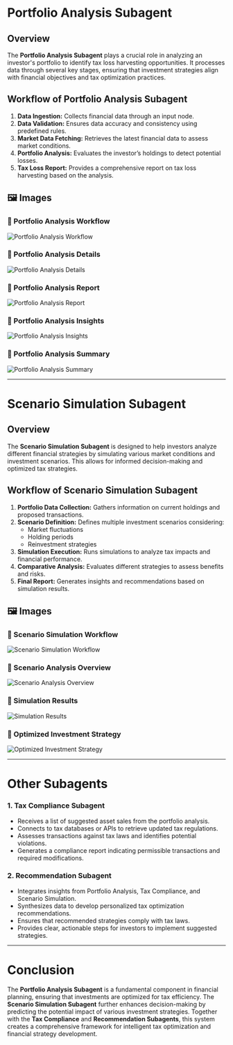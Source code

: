 # Portfolio Analysis Subagent  

## Overview  
The **Portfolio Analysis Subagent** plays a crucial role in analyzing an investor's portfolio to identify tax loss harvesting opportunities. It processes data through several key stages, ensuring that investment strategies align with financial objectives and tax optimization practices.  

## Workflow of Portfolio Analysis Subagent  
1. **Data Ingestion:** Collects financial data through an input node.  
2. **Data Validation:** Ensures data accuracy and consistency using predefined rules.  
3. **Market Data Fetching:** Retrieves the latest financial data to assess market conditions.  
4. **Portfolio Analysis:** Evaluates the investor’s holdings to detect potential losses.  
5. **Tax Loss Report:** Provides a comprehensive report on tax loss harvesting based on the analysis.  

## 🖼️ Images  

### 🔹 Portfolio Analysis Workflow  
![Portfolio Analysis Workflow](assets/img1.png)  

### 🔹 Portfolio Analysis Details  
![Portfolio Analysis Details](assets/img2.png)  

### 🔹 Portfolio Analysis Report  
![Portfolio Analysis Report](assets/img3.png)  

### 🔹 Portfolio Analysis Insights  
![Portfolio Analysis Insights](assets/img4.png)  

### 🔹 Portfolio Analysis Summary  
![Portfolio Analysis Summary](assets/img5.png)  

---

# Scenario Simulation Subagent  

## Overview  
The **Scenario Simulation Subagent** is designed to help investors analyze different financial strategies by simulating various market conditions and investment scenarios. This allows for informed decision-making and optimized tax strategies.  

## Workflow of Scenario Simulation Subagent  
1. **Portfolio Data Collection:** Gathers information on current holdings and proposed transactions.  
2. **Scenario Definition:** Defines multiple investment scenarios considering:  
   - Market fluctuations  
   - Holding periods  
   - Reinvestment strategies  
3. **Simulation Execution:** Runs simulations to analyze tax impacts and financial performance.  
4. **Comparative Analysis:** Evaluates different strategies to assess benefits and risks.  
5. **Final Report:** Generates insights and recommendations based on simulation results.  

## 🖼️ Images  

### 🔹 Scenario Simulation Workflow  
![Scenario Simulation Workflow](assets/img6.jpg)  

### 🔹 Scenario Analysis Overview  
![Scenario Analysis Overview](assets/img7.jpg)  

### 🔹 Simulation Results  
![Simulation Results](assets/img8.jpg)  

### 🔹 Optimized Investment Strategy  
![Optimized Investment Strategy](assets/img9.jpg)  

---

# Other Subagents  

### 1. Tax Compliance Subagent  
- Receives a list of suggested asset sales from the portfolio analysis.  
- Connects to tax databases or APIs to retrieve updated tax regulations.  
- Assesses transactions against tax laws and identifies potential violations.  
- Generates a compliance report indicating permissible transactions and required modifications.  

### 2. Recommendation Subagent  
- Integrates insights from Portfolio Analysis, Tax Compliance, and Scenario Simulation.  
- Synthesizes data to develop personalized tax optimization recommendations.  
- Ensures that recommended strategies comply with tax laws.  
- Provides clear, actionable steps for investors to implement suggested strategies.  

---

# Conclusion  
The **Portfolio Analysis Subagent** is a fundamental component in financial planning, ensuring that investments are optimized for tax efficiency. The **Scenario Simulation Subagent** further enhances decision-making by predicting the potential impact of various investment strategies. Together with the **Tax Compliance** and **Recommendation Subagents**, this system creates a comprehensive framework for intelligent tax optimization and financial strategy development.  
